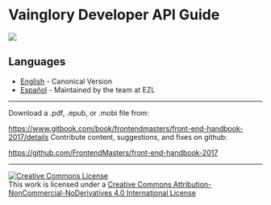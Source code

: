 # Vainglory Developer API Guide

![](../cover.png)

## Languages

* [English](en/) - Canonical Version
* [Español](es/) - Maintained by the team at EZL

***

Download a .pdf, .epub, or .mobi file from:

https://www.gitbook.com/book/frontendmasters/front-end-handbook-2017/details
Contribute content, suggestions, and fixes on github:

https://github.com/FrontendMasters/front-end-handbook-2017

***

<a rel="license" href="http://creativecommons.org/licenses/by-nc-nd/4.0/"><img alt="Creative Commons License" style="border-width:0" src="https://i.creativecommons.org/l/by-nc-nd/4.0/88x31.png" /></a><br />This work is licensed under a <a rel="license" href="http://creativecommons.org/licenses/by-nc-nd/4.0/">Creative Commons Attribution-NonCommercial-NoDerivatives 4.0 International License</a>
